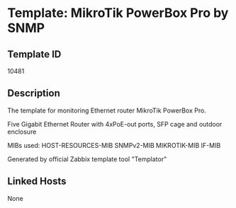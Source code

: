 # Template: MikroTik PowerBox Pro by SNMP

## Template ID
10481

## Description
The template for monitoring Ethernet router MikroTik PowerBox Pro.

Five Gigabit Ethernet Router with 4xPoE-out ports, SFP cage and outdoor enclosure

MIBs used:
HOST-RESOURCES-MIB
SNMPv2-MIB
MIKROTIK-MIB
IF-MIB

Generated by official Zabbix template tool "Templator"

## Linked Hosts
None

